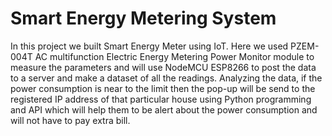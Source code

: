 # Smart Energy Metering System
In this project we built Smart Energy Meter using IoT. Here we used PZEM-004T AC multifunction Electric Energy Metering Power Monitor module to measure the parameters and will use NodeMCU ESP8266 to post the data to a server and make a dataset of all the readings. Analyzing the data, if the power consumption is near to the limit then the pop-up will be send to the registered IP address of that particular house using Python programming and API which will help them to be alert about the power consumption and will not have to pay extra bill.
